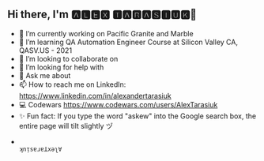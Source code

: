 ## Hi there, I'm 🅰🅻🅴🆇 🆃🅰🆁🅰🆂🅸🆄🅺👋

- 🔭 I’m currently working on Pacific Granite and Marble
- 🌱 I’m learning QA Automation Engineer Course at Silicon Valley CA, QASV.US - 2021
- 👯 I’m looking to collaborate on 
- 🤔 I’m looking for help with 
- 💬 Ask me about 
- 📫 How to reach me on LinkedIn: https://www.linkedin.com/in/alexandertarasiuk
- 💻 Codewars https://www.codewars.com/users/AlexTarasiuk
- ✨ Fun fact: If you type the word "askew" into the Google search box, the entire page will tilt slightly ヅ
-                                                                                      ʞnᴉsɐɹɐꓕxǝʅ∀
